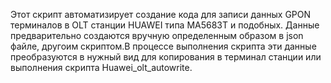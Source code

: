 Этот скрипт автоматизирует создание кода для записи данных GPON терминалов в OLT станции HUAWEI типа MA5683T и подобных.
Данные предварительно создаются вручную определенным образом в json файле, другоим скриптом.В процессе выполнения скрипта 
эти данные преобразуются в нужный вид для копирования в терминал станции или выполнения скрипта Huawei_olt_autowrite.
